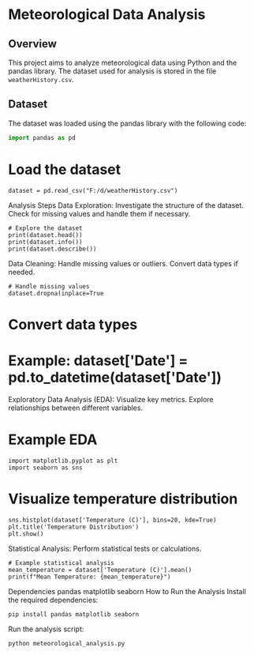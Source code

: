
# Meteorological Data Analysis

## Overview

This project aims to analyze meteorological data using Python and the pandas library. The dataset used for analysis is stored in the file `weatherHistory.csv`.

## Dataset

The dataset was loaded using the pandas library with the following code:

```python
import pandas as pd
```
# Load the dataset
```
dataset = pd.read_csv("F:/d/weatherHistory.csv")
```
Analysis Steps
Data Exploration:
Investigate the structure of the dataset.
Check for missing values and handle them if necessary.
```
# Explore the dataset
print(dataset.head())
print(dataset.info())
print(dataset.describe())
```
Data Cleaning:
Handle missing values or outliers.
Convert data types if needed.
```
# Handle missing values
dataset.dropna(inplace=True
```
# Convert data types
# Example: dataset['Date'] = pd.to_datetime(dataset['Date'])
Exploratory Data Analysis (EDA):
Visualize key metrics.
Explore relationships between different variables.

# Example EDA
```
import matplotlib.pyplot as plt
import seaborn as sns
```
# Visualize temperature distribution
```
sns.histplot(dataset['Temperature (C)'], bins=20, kde=True)
plt.title('Temperature Distribution')
plt.show()
```
Statistical Analysis:
Perform statistical tests or calculations.
```
# Example statistical analysis
mean_temperature = dataset['Temperature (C)'].mean()
print(f"Mean Temperature: {mean_temperature}")
```

Dependencies
pandas
matplotlib
seaborn
How to Run the Analysis
Install the required dependencies:
```
pip install pandas matplotlib seaborn
```
Run the analysis script:
```
python meteorological_analysis.py
```
